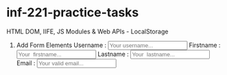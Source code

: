 # inf-221-practice-tasks
HTML DOM, IIFE, JS Modules &amp; Web APIs - LocalStorage

1. Add Form Elements
    <label>Username :</label>
    <input type="text" name="username" id="username" placeholder="Your username..." />
    <label>Firstname :</label>
    <input type="text" name="firstname" id="firstname" placeholder="Your  firstname..." />
    <label>Lastname :</label>
    <input type="text" name="lastname" id="lastname" placeholder="Your  lastname..." />
    <label>Email :</label>
    <input type="text" name="email" id="email" placeholder="Your valid email..." />

